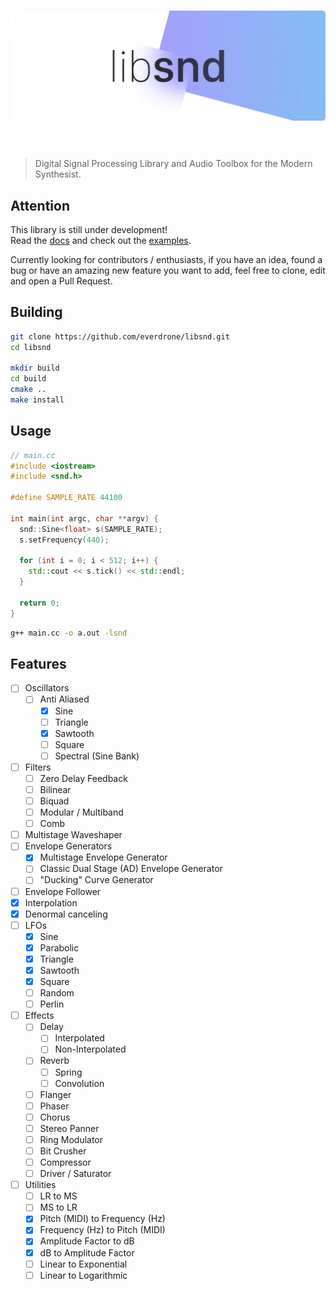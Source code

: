 <h1 align="center">
<img src="assets/libsnd.png" />
<br/><br/>
</h1>

> Digital Signal Processing Library and Audio Toolbox for the Modern Synthesist.

## Attention

This library is still under development!  
Read the [docs](/docs) and check out the [examples](/examples).

Currently looking for contributors / enthusiasts, if you have an idea, found a bug or have an amazing new feature you want to add, feel free to clone, edit and open a Pull Request.

## Building

```bash
git clone https://github.com/everdrone/libsnd.git
cd libsnd

mkdir build
cd build
cmake ..
make install
```

## Usage

```cpp
// main.cc
#include <iostream>
#include <snd.h>

#define SAMPLE_RATE 44100

int main(int argc, char **argv) {
  snd::Sine<float> s(SAMPLE_RATE);
  s.setFrequency(440);

  for (int i = 0; i < 512; i++) {
    std::cout << s.tick() << std::endl;
  }

  return 0;
}
```

```bash
g++ main.cc -o a.out -lsnd
```

## Features

* [ ] Oscillators
  * [ ] Anti Aliased
    * [x] Sine
    * [ ] Triangle
    * [x] Sawtooth
    * [ ] Square
    * [ ] Spectral (Sine Bank)
* [ ] Filters
  * [ ] Zero Delay Feedback
  * [ ] Bilinear
  * [ ] Biquad
  * [ ] Modular / Multiband
  * [ ] Comb
* [ ] Multistage Waveshaper
* [ ] Envelope Generators
  * [x] Multistage Envelope Generator
  * [ ] Classic Dual Stage (AD) Envelope Generator
  * [ ] "Ducking" Curve Generator
* [ ] Envelope Follower
* [x] Interpolation
* [x] Denormal canceling
* [ ] LFOs
  * [x] Sine
  * [x] Parabolic
  * [x] Triangle
  * [x] Sawtooth
  * [x] Square
  * [ ] Random
  * [ ] Perlin
* [ ] Effects
  * [ ] Delay
    * [ ] Interpolated
    * [ ] Non-Interpolated
  * [ ] Reverb
    * [ ] Spring
    * [ ] Convolution
  * [ ] Flanger
  * [ ] Phaser
  * [ ] Chorus
  * [ ] Stereo Panner
  * [ ] Ring Modulator
  * [ ] Bit Crusher
  * [ ] Compressor
  * [ ] Driver / Saturator
* [ ] Utilities
  * [ ] LR to MS
  * [ ] MS to LR
  * [x] Pitch (MIDI) to Frequency (Hz)
  * [x] Frequency (Hz) to Pitch (MIDI)
  * [x] Amplitude Factor to dB
  * [x] dB to Amplitude Factor
  * [ ] Linear to Exponential
  * [ ] Linear to Logarithmic

